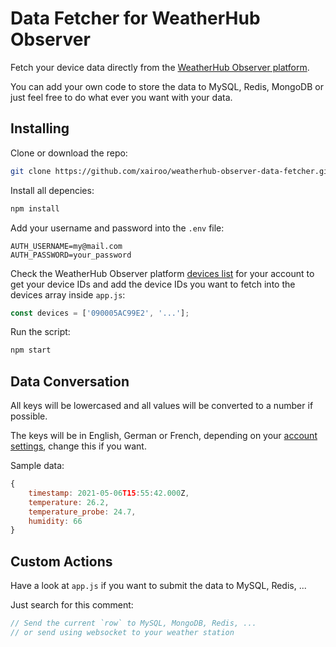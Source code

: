# Data Fetcher for WeatherHub Observer

Fetch your device data directly from the [WeatherHub Observer platform](https://www.wh-observer.de).

You can add your own code to store the data to MySQL, Redis, MongoDB or just feel free to do what ever you want with your data.

## Installing

Clone or download the repo:

```bash
git clone https://github.com/xairoo/weatherhub-observer-data-fetcher.git
```

Install all depencies:

```bash
npm install
```

Add your username and password into the `.env` file:

```text
AUTH_USERNAME=my@mail.com
AUTH_PASSWORD=your_password
```

Check the WeatherHub Observer platform [devices list](https://www.wh-observer.de/devices) for your account to get your device IDs and add the device IDs you want to fetch into the devices array inside `app.js`:

```js
const devices = ['090005AC99E2', '...'];
```

Run the script:

```bash
npm start
```

## Data Conversation

All keys will be lowercased and all values will be converted to a number if possible.

The keys will be in English, German or French, depending on your [account settings](https://www.wh-observer.de/Account/Settings), change this if you want.

Sample data:

```js
{
    timestamp: 2021-05-06T15:55:42.000Z,
    temperature: 26.2,
    temperature_probe: 24.7,
    humidity: 66
}
```

## Custom Actions

Have a look at `app.js` if you want to submit the data to MySQL, Redis, ...

Just search for this comment:

```js
// Send the current `row` to MySQL, MongoDB, Redis, ...
// or send using websocket to your weather station
```
